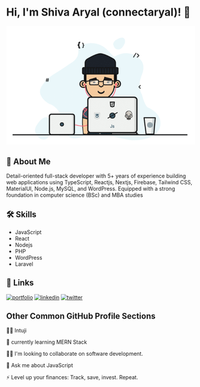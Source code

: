 
# Hi, I'm Shiva Aryal (connectaryal)! 👋

![App Screenshot](140866485-8fb1c876-9a8f-4d6a-98dc-08c4981eaf70.gif)


## 🚀 About Me
Detail-oriented full-stack developer with 5+ years of experience building web applications using TypeScript, Reactjs, Nextjs, Firebase, Tailwind CSS, MaterialUI, Node.js, MySQL, and WordPress. Equipped with a strong foundation in computer science (BSc) and MBA studies


## 🛠 Skills

- JavaScript
- React
- Nodejs
- PHP
- WordPress
- Laravel



## 🔗 Links
[![portfolio](https://img.shields.io/badge/my_portfolio-000?style=for-the-badge&logo=ko-fi&logoColor=white)](https://shivaaryal.com.np/)
[![linkedin](https://img.shields.io/badge/linkedin-0A66C2?style=for-the-badge&logo=linkedin&logoColor=white)](https://www.linkedin.com/in/connectaryal/)
[![twitter](https://img.shields.io/badge/twitter-1DA1F2?style=for-the-badge&logo=twitter&logoColor=white)](https://twitter.com/connectaryal)


## Other Common GitHub Profile Sections
👩‍💻 Intuji

🧠 currently learning MERN Stack

👯‍♀️ I'm looking to collaborate on software development.

💬 Ask me about JavaScript

⚡️ Level up your finances: Track, save, invest. Repeat.

